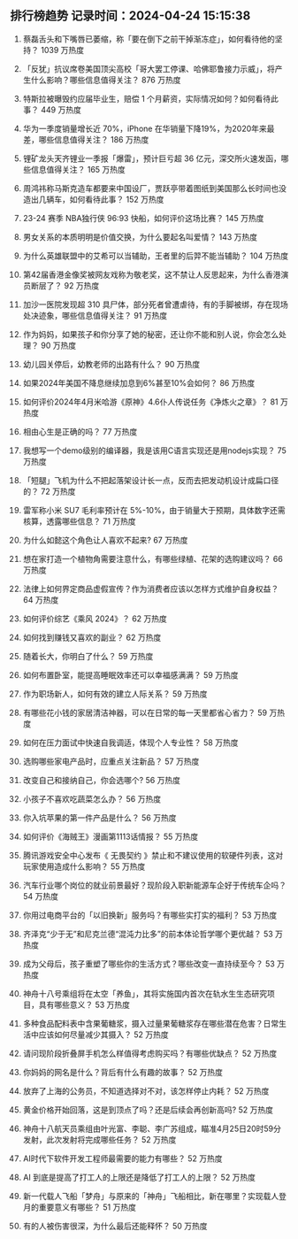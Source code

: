 
## 排行榜趋势 记录时间：2024-04-24 15:15:38
  
  1. 蔡磊舌头和下嘴唇已萎缩，称「要在倒下之前干掉渐冻症」，如何看待他的坚持？ 1039 万热度
    
  2. 「反犹」抗议席卷美国顶尖高校「哥大罢工停课、哈佛耶鲁接力示威」，将产生什么影响？哪些信息值得关注？ 876 万热度
    
  3. 特斯拉被曝毁约应届毕业生，赔偿 1 个月薪资，实际情况如何？如何看待此事？ 449 万热度
    
  4. 华为一季度销量增长近 70%，iPhone 在华销量下降19%，为2020年来最差，哪些信息值得关注？ 186 万热度
    
  5. 锂矿龙头天齐锂业一季报「爆雷」，预计巨亏超 36 亿元，深交所火速发函，哪些信息值得关注？ 165 万热度
    
  6. 周鸿祎称马斯克造车都要来中国设厂，贾跃亭带着图纸到美国那么长时间也没造出几辆车，如何看待此事？ 152 万热度
    
  7. 23-24 赛季 NBA独行侠 96:93 快船，如何评价这场比赛？ 145 万热度
    
  8. 男女关系的本质明明是价值交换，为什么要起名叫爱情？ 143 万热度
    
  9. 为什么英雄联盟中的艾希可以当辅助，王者里的后羿不能当辅助？ 104 万热度
    
  10. 第42届香港金像奖被网友戏称为敬老奖，这不禁让人反思起来，为什么香港演员断层了？ 92 万热度
    
  11. 加沙一医院发现超 310 具尸体，部分死者曾遭虐待，有的手脚被绑，存在现场处决迹象，哪些信息值得关注？ 91 万热度
    
  12. 作为妈妈，如果孩子和你分享了她的秘密，还让你不能和别人说，你会怎么处理？ 90 万热度
    
  13. 幼儿园关停后，幼教老师的出路有什么？ 90 万热度
    
  14. 如果2024年美国不降息继续加息到6%甚至10%会如何？ 86 万热度
    
  15. 如何评价2024年4月米哈游《原神》4.6仆人传说任务《净炼火之章》？ 81 万热度
    
  16. 相由心生是正确的吗？ 77 万热度
    
  17. 我想写一个demo级别的编译器，我是该用C语言实现还是用nodejs实现？ 75 万热度
    
  18. 「短腿」飞机为什么不把起落架设计长一点，反而去把发动机设计成扁口径的？ 72 万热度
    
  19. 雷军称小米 SU7 毛利率预计在 5%-10%，由于销量大于预期，具体数字还需核算，透露哪些信息？ 71 万热度
    
  20. 为什么如懿这个角色让人喜欢不起来? 67 万热度
    
  21. 想在家打造一个植物角需要注意什么，有哪些绿植、花架的选购建议吗？ 66 万热度
    
  22. 法律上如何界定商品虚假宣传？作为消费者应该以怎样方式维护自身权益？ 64 万热度
    
  23. 如何评价综艺《乘风 2024》？ 62 万热度
    
  24. 如何找到赚钱又喜欢的副业？ 62 万热度
    
  25. 随着长大，你明白了什么？ 59 万热度
    
  26. 如何布置卧室，能提高睡眠效率还可以幸福感满满？ 59 万热度
    
  27. 作为职场新人，如何有效的建立人际关系？ 59 万热度
    
  28. 有哪些花小钱的家居清洁神器，可以在日常的每一天里都省心省力？ 59 万热度
    
  29. 如何在压力面试中快速自我调适，体现个人专业性？ 58 万热度
    
  30. 选购哪些家电产品时，应重点关注新品？ 57 万热度
    
  31. 改变自己和接纳自己，你会选哪个? 56 万热度
    
  32. 小孩子不喜欢吃蔬菜怎么办？ 56 万热度
    
  33. 你入坑苹果的第一件产品是什么？ 56 万热度
    
  34. 如何评价《海贼王》漫画第1113话情报？ 55 万热度
    
  35. 腾讯游戏安全中心发布《 无畏契约 》禁止和不建议使用的软硬件列表，这对玩家使用造成什么影响？ 55 万热度
    
  36. 汽车行业哪个岗位的就业前景最好？现阶段入职新能源车企好于传统车企吗？ 54 万热度
    
  37. 你用过电商平台的「以旧换新」服务吗？有哪些实打实的福利？ 53 万热度
    
  38. 齐泽克“少于无”和尼克兰德“混沌力比多”的前本体论哲学哪个更优越？ 53 万热度
    
  39. 成为父母后，孩子重塑了哪些你的生活方式？哪些改变一直持续至今？ 53 万热度
    
  40. 神舟十八号乘组将在太空「养鱼」，其将实施国内首次在轨水生生态研究项目，具有哪些意义？ 53 万热度
    
  41. 多种食品配料表中含果葡糖浆，摄入过量果葡糖浆存在哪些潜在危害？日常生活中应该如何尽量减少其摄入？ 52 万热度
    
  42. 请问现阶段折叠屏手机怎么样值得考虑购买吗？有哪些优缺点？ 52 万热度
    
  43. 你妈妈的网名是什么？背后有什么有趣的故事？ 52 万热度
    
  44. 放弃了上海的公务员，不知道选择对不对，该怎样停止内耗？ 52 万热度
    
  45. 黄金价格开始回落，这是到顶点了吗？还是后续会再创新高吗? 52 万热度
    
  46. 神舟十八航天员乘组由叶光富、李聪、李广苏组成，瞄准4月25日20时59分发射，此次发射将完成哪些任务？ 52 万热度
    
  47. AI时代下软件开发工程师最需要的能力有哪些？ 52 万热度
    
  48. AI 到底是提高了打工人的上限还是降低了打工人的上限？ 52 万热度
    
  49. 新一代载人飞船「梦舟」与原来的「神舟」飞船相比，新在哪里？实现载人登月的重要意义有哪些？ 51 万热度
    
  50. 有的人被伤害很深，为什么最后还能释怀？ 50 万热度
    